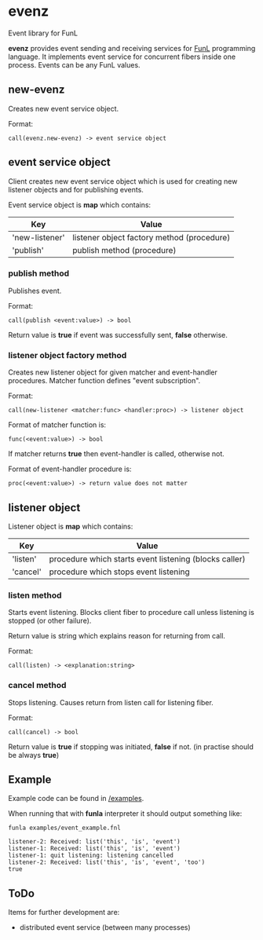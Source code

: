 # evenz
Event library for FunL

**evenz** provides event sending and receiving services for [FunL](https://github.com/anssihalmeaho/funl) programming language.
It implements event service for concurrent fibers inside one process.
Events can be any FunL values.

## new-evenz
Creates new event service object.

Format:

```
call(evenz.new-evenz) -> event service object
```

## event service object
Client creates new event service object which is used for creating new listener objects and for publishing events.

Event service object is **map** which contains:

| Key | Value |
| --- | ----- |
| 'new-listener' | listener object factory method (procedure) |
| 'publish' | publish method (procedure) |


### publish method
Publishes event.

Format:

```
call(publish <event:value>) -> bool
```

Return value is **true** if event was successfully sent, **false** otherwise.

### listener object factory method
Creates new listener object for given matcher and event-handler procedures.
Matcher function defines "event subscription".

Format:

```
call(new-listener <matcher:func> <handler:proc>) -> listener object
```

Format of matcher function is:

```
func(<event:value>) -> bool
```

If matcher returns **true** then event-handler is called, otherwise not.

Format of event-handler procedure is:

```
proc(<event:value>) -> return value does not matter
```


## listener object

Listener object is **map** which contains:

| Key | Value |
| --- | ----- |
| 'listen' | procedure which starts event listening (blocks caller) |
| 'cancel' | procedure which stops event listening |

### listen method
Starts event listening. Blocks client fiber to procedure call unless
listening is stopped (or other failure).

Return value is string which explains reason for returning from call.

Format:

```
call(listen) -> <explanation:string>
```

### cancel method
Stops listening. Causes return from listen call for listening fiber.

Format:

```
call(cancel) -> bool
```

Return value is **true** if stopping was initiated, **false** if not.
(in practise should be always **true**)

## Example

Example code can be found in [/examples](https://github.com/anssihalmeaho/evenz/blob/main/examples/event_example.fnl).

When running that with **funla** interpreter it should output something like:

```
funla examples/event_example.fnl

listener-2: Received: list('this', 'is', 'event')
listener-1: Received: list('this', 'is', 'event')
listener-1: quit listening: listening cancelled
listener-2: Received: list('this', 'is', 'event', 'too')
true
```


## ToDo
Items for further development are:

* distributed event service (between many processes)
